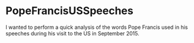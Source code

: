 # PopeFrancisUSSpeeches
I wanted to perform a quick analysis of the words Pope Francis used in his speeches during his visit to the US in September 2015.
